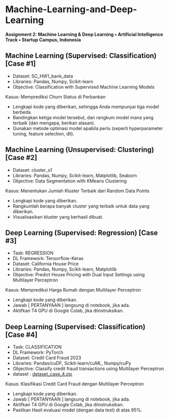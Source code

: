 # Machine-Learning-and-Deep-Learning
 **Assignment 2: Machine Learning & Deep Learning • Artificial Intelligence Track • Startup Campus, Indonesia**

## Machine Learning (Supervised: Classification) [Case #1]
- Dataset: SC_HW1_bank_data
- Libraries: Pandas, Numpy, Scikit-learn
- Objective: Classification with Supervised Machine Learning Models

Kasus:
Memprediksi Churn Status di Perbankan
- Lengkapi kode yang diberikan, sehingga Anda mempunyai tiga model berbeda.
- Bandingkan ketiga model tersebut, dan rangkum model mana yang terbaik (dan mengapa, berikan alasan).
- Gunakan metode optimasi model apabila perlu (seperti hyperparameter tuning, feature selection, dll).

## Machine Learning (Unsupervised: Clustering) [Case #2]
- Dataset: cluster_s1
- Libraries: Pandas, Numpy, Scikit-learn, Matplotlib, Seaborn
- Objective: Data Segmentation with KMeans Clustering

Kasus:
Menentukan Jumlah Kluster Terbaik dari Random Data Points
- Lengkapi kode yang diberikan.
- Rangkumlah berapa banyak cluster yang terbaik untuk data yang diberikan.
- Visualisasikan kluster yang berhasil dibuat.


## Deep Learning (Supervised: Regression) [Case #3]
- Task: REGRESSION
- DL Framework: Tensorflow-Keras
- Dataset: California House Price
- Libraries: Pandas, Numpy, Scikit-learn, Matplotlib
- Objective: Predict House Pricing with Dual Input Settings using Multilayer Perceptron

Kasus:
Memprediksi Harga Rumah dengan Multilayer Perceptron
- Lengkapi kode yang diberikan.
- Jawab [ PERTANYAAN ] langsung di notebook, jika ada.
- Aktifkan T4 GPU di Google Colab, jika diinstruksikan.


## Deep Learning (Supervised: Classification) [Case #4]
- Task: CLASSIFICATION
- DL Framework: PyTorch
- Dataset: Credit Card Fraud 2023
- Libraries: Pandas/cuDF, Scikit-learn/cuML, Numpy/cuPy
- Objective: Classify credit fraud transactions using Multilayer Perceptron
- dataset : [dataset_case_4.zip](https://drive.google.com/file/d/1PoU9AfbdX3Fnt5PvGbnOn99SDFgb7too/view)

Kasus:
Klasifikasi Credit Card Fraud dengan Multilayer Perceptron
- Lengkapi kode yang diberikan.
- Jawab [ PERTANYAAN ] langsung di notebook, jika ada.
- Aktifkan T4 GPU di Google Colab, jika diinstruksikan.
- Pastikan Hasil evaluasi model (dengan data test) di atas 95%.

